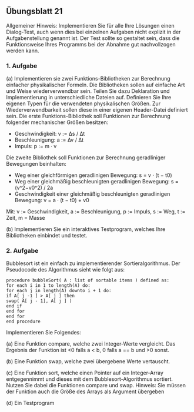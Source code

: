 ## Übungsblatt 21

Allgemeiner Hinweis: Implementieren Sie für alle Ihre Lösungen einen Dialog-Test, auch wenn dies
bei einzelnen Aufgaben nicht explizit in der Aufgabenstellung genannt ist. Der Test sollte so gestaltet
sein, dass die Funktionsweise Ihres Programms bei der Abnahme gut nachvollzogen werden kann.

### 1. Aufgabe
(a) Implementieren sie zwei Funktions-Bibliotheken zur Berechnung einfacher physikalischer Formeln.
Die Bibliotheken sollen auf einfache Art und Weise wiederverwendbar sein. Teilen Sie dazu
Deklaration und Implementierung in unterschiedliche Dateien auf. Definieren Sie Ihre eigenen
Typen für die verwendeten physikalischen Größen. Zur Wiederverwendbarkeit sollen diese in
einer eigenen Header-Datei definiert sein.
Die erste Funktions-Bibliothek soll Funktionen zur Berechnung folgender mechanischer Größen
besitzen:
- Geschwindigkeit: v := ∆s / ∆t
- Beschleunigung: a := ∆v / ∆t
- Impuls: p := m · v

Die zweite Bibliothek soll Funktionen zur Berechnung geradliniger Bewegungen beinhalten:
- Weg einer gleichförmigen geradlinigen Bewegung: s = v · (t − t0)
- Weg einer gleichmäßig beschleunigten geradlinigen Bewegung: s = (v^2−v0^2) / 2a
- Geschwindigkeit einer gleichmäßig beschleunigten geradlinigen Bewegung:
v = a · (t − t0) + v0

Mit: v := Geschwindigkeit, a := Beschleunigung, p := Impuls, s := Weg, t := Zeit, m = Masse

(b) Implementieren Sie ein interaktives Testprogram, welches Ihre Bibliotheken einbindet und
testet.

### 2. Aufgabe
Bubblesort ist ein einfach zu implementierender Sortieralgorithmus. Der Pseudocode des Algorithmus sieht wie folgt aus:
```
procedure bubbleSort( A : list of sortable items ) defined as:
for each i in 1 to length(A) do:
for each j in length(A) downto i + 1 do:
if A[ j -1 ] > A[ j ] then
swap( A[ j - 1], A[ j ] )
end if
end for
end for
end procedure
```

Implementieren Sie Folgendes:

(a) Eine Funktion compare, welche zwei Integer-Werte vergleicht. Das Ergebnis der Funktion ist
<0 falls a < b, 0 falls a == b und >0 sonst.

(b) Eine Funktion swap, welche zwei übergebene Werte vertauscht.

(c) Eine Funktion sort, welche einen Pointer auf ein Integer-Array entgegennimmt und dieses
mit dem Bubblesort-Algorithmus sortiert. Nutzen Sie dabei die Funktionen compare und swap.
Hinweis: Sie müssen der Funktion auch die Größe des Arrays als Argument übergeben

(d) Ein Testprogram

